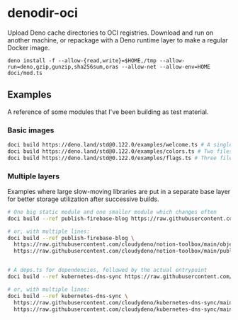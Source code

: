 # denodir-oci
Upload Deno cache directories to OCI registries. Download and run on another machine, or repackage with a Deno runtime layer to make a regular Docker image.

```
deno install -f --allow-{read,write}=$HOME,/tmp --allow-run=deno,gzip,gunzip,sha256sum,oras --allow-net --allow-env=HOME doci/mod.ts
```

## Examples

A reference of some modules that I've been building as test material.

### Basic images

```sh
doci build https://deno.land/std@0.122.0/examples/welcome.ts # A single file
doci build https://deno.land/std@0.122.0/examples/colors.ts # Two files
doci build https://deno.land/std@0.122.0/examples/flags.ts # Three files
```

### Multiple layers

Examples where large slow-moving libraries are put in a separate base layer
for better storage utilization after successive builds.

```sh
# One big static module and one smaller module which changes often
doci build --ref publish-firebase-blog https://raw.githubusercontent.com/cloudydeno/notion-toolbox/main/{object-model,publish-firebase-blog}/mod.ts

# or, with multiple lines:
doci build --ref publish-firebase-blog \
  https://raw.githubusercontent.com/cloudydeno/notion-toolbox/main/object-model/mod.ts \
  https://raw.githubusercontent.com/cloudydeno/notion-toolbox/main/publish-firebase-blog/mod.ts


# A deps.ts for dependencies, followed by the actual entrypoint
doci build --ref kubernetes-dns-sync https://raw.githubusercontent.com/cloudydeno/kubernetes-dns-sync/main/src/{deps,controller/mod}.ts

# or, with multiple lines:
doci build --ref kubernetes-dns-sync \
  https://raw.githubusercontent.com/cloudydeno/kubernetes-dns-sync/main/src/deps.ts
  https://raw.githubusercontent.com/cloudydeno/kubernetes-dns-sync/main/src/controller/mod.ts
```
